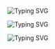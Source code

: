 <p align="center">
  <img src="https://readme-typing-svg.herokuapp.com?font=Patrick+Hand&size=26&duration=3000&pause=1000&color=FFFFFF&center=true&vCenter=true&width=350&lines=Hi%2C+I'm+Abhiman" alt="Typing SVG" />
</p>

<p align="center">
  <img src="https://readme-typing-svg.herokuapp.com?font=Caveat&size=28&duration=3000&pause=1000&color=FFFFFF&center=true&vCenter=true&width=350&lines=Hi%2C+I'm+Abhiman" alt="Typing SVG" />
</p>

<p align="center">
  <img src="https://readme-typing-svg.herokuapp.com?font=Shadows+Into+Light&size=26&duration=3000&pause=1000&color=FFFFFF&center=true&vCenter=true&width=350&lines=Hi%2C+I'm+Abhiman" alt="Typing SVG" />
</p>

